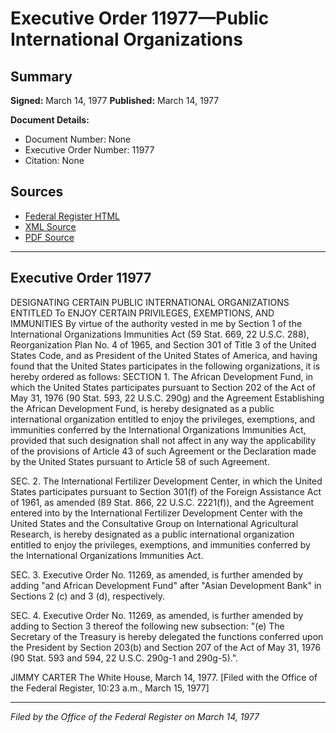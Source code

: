 # Executive Order 11977—Public International Organizations

## Summary

**Signed:** March 14, 1977
**Published:** March 14, 1977

**Document Details:**
- Document Number: None
- Executive Order Number: 11977
- Citation: None

## Sources
- [Federal Register HTML](https://www.presidency.ucsb.edu/documents/executive-order-11977-public-international-organizations)
- [XML Source](None)
- [PDF Source](None)

---

## Executive Order 11977

DESIGNATING CERTAIN PUBLIC INTERNATIONAL ORGANIZATIONS ENTITLED To ENJOY CERTAIN PRIVILEGES, EXEMPTIONS, AND IMMUNITIES
By virtue of the authority vested in me by Section 1 of the International Organizations Immunities Act (59 Stat. 669, 22 U.S.C. 288), Reorganization Plan No. 4 of 1965, and Section 301 of Title 3 of the United States Code, and as President of the United States of America, and having found that the United States participates in the following organizations, it is hereby ordered as follows:
SECTION 1. The African Development Fund, in which the United States participates pursuant to Section 202 of the Act of May 31, 1976 (90 Stat. 593, 22 U.S.C. 290g) and the Agreement Establishing the African Development Fund, is hereby designated as a public international organization entitled to enjoy the privileges, exemptions, and immunities conferred by the International Organizations Immunities Act, provided that such designation shall not affect in any way the applicability of the provisions of Article 43 of such Agreement or the Declaration made by the United States pursuant to Article 58 of such Agreement.

SEC. 2. The International Fertilizer Development Center, in which the United States participates pursuant to Section 301(f) of the Foreign Assistance Act of 1961, as amended (89 Stat. 866, 22 U.S.C. 2221(f)), and the Agreement entered into by the International Fertilizer Development Center with the United States and the Consultative Group on International Agricultural Research, is hereby designated as a public international organization entitled to enjoy the privileges, exemptions, and immunities conferred by the International Organizations Immunities Act.

SEC. 3. Executive Order No. 11269, as amended, is further amended by adding "and African Development Fund" after "Asian Development Bank" in Sections 2 (c) and 3 (d), respectively.

SEC. 4. Executive Order No. 11269, as amended, is further amended by adding to Section 3 thereof the following new subsection:
"(e) The Secretary of the Treasury is hereby delegated the functions conferred upon the President by Section 203(b) and Section 207 of the Act of May 31, 1976 (90 Stat. 593 and 594, 22 U.S.C. 290g-1 and 290g-5).".

JIMMY CARTER
The White House,
March 14, 1977.
[Filed with the Office of the Federal Register, 10:23 a.m., March 15, 1977]

---

*Filed by the Office of the Federal Register on March 14, 1977*
